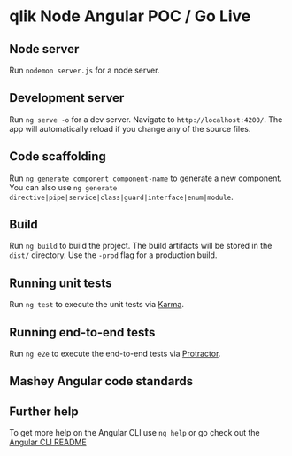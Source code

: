 
# qlik Node Angular POC / Go Live

## Node server

Run `nodemon server.js` for a node server.


## Development server

Run `ng serve -o` for a dev server. Navigate to `http://localhost:4200/`. The app will automatically reload if you change any of the source files.

## Code scaffolding

Run `ng generate component component-name` to generate a new component. You can also use `ng generate directive|pipe|service|class|guard|interface|enum|module`.

## Build

Run `ng build` to build the project. The build artifacts will be stored in the `dist/` directory. Use the `-prod` flag for a production build.

## Running unit tests

Run `ng test` to execute the unit tests via [Karma](https://karma-runner.github.io).

## Running end-to-end tests

Run `ng e2e` to execute the end-to-end tests via [Protractor](http://www.protractortest.org/).

## Mashey Angular code standards




## Further help

To get more help on the Angular CLI use `ng help` or go check out the [Angular CLI README](https://github.com/angular/angular-cli/blob/master/README.md)
